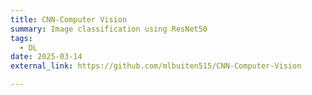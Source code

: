 ```yaml
---
title: CNN-Computer Vision
summary: Image classification using ResNet50
tags:
  - DL
date: 2025-03-14
external_link: https://github.com/mlbuiten515/CNN-Computer-Vision

---
```

